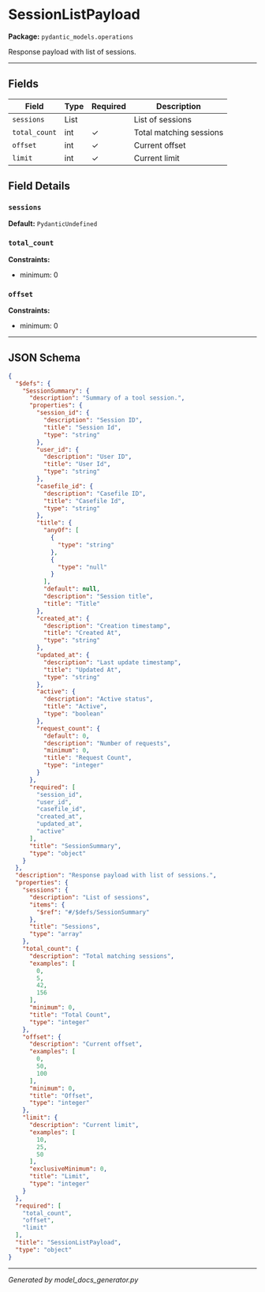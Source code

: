 # SessionListPayload

**Package:** `pydantic_models.operations`

Response payload with list of sessions.

---

## Fields

| Field | Type | Required | Description |
|-------|------|----------|-------------|
| `sessions` | List |  | List of sessions |
| `total_count` | int | ✓ | Total matching sessions |
| `offset` | int | ✓ | Current offset |
| `limit` | int | ✓ | Current limit |

## Field Details

### `sessions`

**Default:** `PydanticUndefined`

### `total_count`

**Constraints:**
- minimum: 0

### `offset`

**Constraints:**
- minimum: 0

---

## JSON Schema

```json
{
  "$defs": {
    "SessionSummary": {
      "description": "Summary of a tool session.",
      "properties": {
        "session_id": {
          "description": "Session ID",
          "title": "Session Id",
          "type": "string"
        },
        "user_id": {
          "description": "User ID",
          "title": "User Id",
          "type": "string"
        },
        "casefile_id": {
          "description": "Casefile ID",
          "title": "Casefile Id",
          "type": "string"
        },
        "title": {
          "anyOf": [
            {
              "type": "string"
            },
            {
              "type": "null"
            }
          ],
          "default": null,
          "description": "Session title",
          "title": "Title"
        },
        "created_at": {
          "description": "Creation timestamp",
          "title": "Created At",
          "type": "string"
        },
        "updated_at": {
          "description": "Last update timestamp",
          "title": "Updated At",
          "type": "string"
        },
        "active": {
          "description": "Active status",
          "title": "Active",
          "type": "boolean"
        },
        "request_count": {
          "default": 0,
          "description": "Number of requests",
          "minimum": 0,
          "title": "Request Count",
          "type": "integer"
        }
      },
      "required": [
        "session_id",
        "user_id",
        "casefile_id",
        "created_at",
        "updated_at",
        "active"
      ],
      "title": "SessionSummary",
      "type": "object"
    }
  },
  "description": "Response payload with list of sessions.",
  "properties": {
    "sessions": {
      "description": "List of sessions",
      "items": {
        "$ref": "#/$defs/SessionSummary"
      },
      "title": "Sessions",
      "type": "array"
    },
    "total_count": {
      "description": "Total matching sessions",
      "examples": [
        0,
        5,
        42,
        156
      ],
      "minimum": 0,
      "title": "Total Count",
      "type": "integer"
    },
    "offset": {
      "description": "Current offset",
      "examples": [
        0,
        50,
        100
      ],
      "minimum": 0,
      "title": "Offset",
      "type": "integer"
    },
    "limit": {
      "description": "Current limit",
      "examples": [
        10,
        25,
        50
      ],
      "exclusiveMinimum": 0,
      "title": "Limit",
      "type": "integer"
    }
  },
  "required": [
    "total_count",
    "offset",
    "limit"
  ],
  "title": "SessionListPayload",
  "type": "object"
}
```

---

*Generated by model_docs_generator.py*
